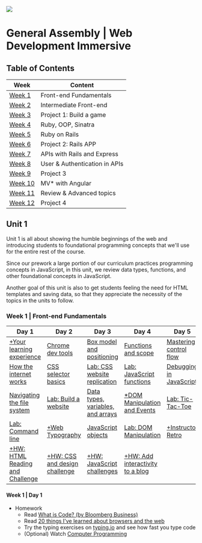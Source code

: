 ![](https://ga-dash.s3.amazonaws.com/production/assets/logo-9f88ae6c9c3871690e33280fcf557f33.png)
# General Assembly | Web Development Immersive

## Table of Contents

| Week               | Content
|--------------------|--------------------------------
| [Week 1](#week1)   | Front-end Fundamentals
| [Week 2](#week2)   | Intermediate Front-end
| [Week 3](#week3)   | Project 1: Build a game
| [Week 4](#week4)   | Ruby, OOP, Sinatra
| [Week 5](#week5)   | Ruby on Rails
| [Week 6](#week6)   | Project 2: Rails APP
| [Week 7](#week7)   | APIs with Rails and Express
| [Week 8](#week8)   | User & Authentication in APIs
| [Week 9](#week9)   | Project 3
| [Week 10](#week10) | MV* with Angular
| [Week 11](#week11) | Review & Advanced topics
| [Week 12](#week12) | Project 4

## Unit 1

Unit 1 is all about showing the humble beginnings of the web and introducing students to foundational programming concepts that we'll use for the entire rest of the course.

Since our prework a large portion of our curriculum practices programming concepts in JavaScript, in this unit, we review data types, functions, and other foundational concepts in JavaScript.

Another goal of this unit is also to get students feeling the need for HTML templates and saving data, so that they appreciate the necessity of the topics in the units to follow.

<a name="week1"></a>
### Week 1 | Front-end Fundamentals

Day 1                                   | Day 2                                  | Day 3                                     | Day 4                                     | Day 5
--------------------------------------- | -------------------------------------- | ------------------------------------      | ---------------------------------------   | -----------------------------------
[+Your learning experience][1-1A]       | [Chrome dev tools][1-2A]               | [Box model and positioning][1-3A]         | [Functions and scope][1-4A]               | [Mastering control flow][1-5A]
[How the internet works][1-1B]          | [CSS selector basics ][1-2B]           | [Lab: CSS website replication][1-3B]      | [Lab: JavaScript functions][1-4B]         | [Debugging in JavaScript][1-5B]
[Navigating the file system][1-1C]      | [Lab: Build a website][1-2C]           | [Data types, variables, and arrays][1-3C] | [*DOM Manipulation and Events][1-4C]      | [Lab: Tic-Tac-Toe][1-5C]
[Lab: Command line][1-1D]               | [+Web Typography][1-2D]                | [JavaScript objects][1-3D]                | [Lab: DOM Manipulation][1-4D]             | [+Instructor Retro][1-5D]
[+HW: HTML Reading and Challenge][1-1E] | [+HW: CSS and design challenge][1-2E]  | [+HW: JavaScript challenges][1-3E]        | [+HW: Add interactivity to a blog][1-4E]  |

[1-1A]: # " "
[1-1B]: 00-programming/internet-fundamentals-lesson               "Internet fundamentals"
[1-1C]: 01-workflow/terminal-navigating-the-file-system-lesson    "Navigating the file system"
[1-1D]: 01-workflow/command-line-lab                              "Command line lab"
[1-1E]: # " "

[1-2A]: 01-workflow/chrome-dev-tools-lesson                       "Chrome Dev Tools"
[1-2B]: 02-front-end-intro/css-selector-basics                    "CSS Selector Basics"
[1-2C]: 02-front-end-intro/html-css-website-lab                   "Build a website"
[1-2D]: # " "
[1-2E]: # " "

[1-3A]: 02-front-end-intro/css-box-model-and-positioning          "Box model and positioning"
[1-3B]: 02-front-end-intro/css-site-replication-lab               "CSS website replication"
[1-3C]: 00-programming/js-data-types-variables-and-arrays         "Data types, variables, and arrays"
[1-3D]: 00-programming/js-objects-lesson                          "JavaScript objects"
[1-3E]: # " "

[1-4A]: 00-programming/js-functions-and-scope                     "Functions and scope"
[1-4B]: 00-programming/js-functions-lab                           "JavaScript functions lab"
[1-4C]: # " "
[1-4D]: 02-front-end-intro/js-dom-manipulation-lab                "DOM manipulation lab"
[1-4E]: # " "

[1-5A]: 00-programming/js-control-flow-lesson                     "Mastering control flow"
[1-5B]: 00-programming/js-debugging-lesson                        "Debugging JS"
[1-5C]: 02-front-end-intro/js-tic-tac-toe-lab                     "JavaScript tic tac toe lab"
[1-5D]: # " "
[1-5E]: # " "

#### Week 1 | Day 1

- Homework
  - Read [What is Code? (by Bloomberg Business)](http://www.bloomberg.com/graphics/2015-paul-ford-what-is-code/)
  - Read [20 things I've learned about browsers and the web](http://www.20thingsilearned.com/en-US/home)
  - Try the typing exercises on [typing.io](https://www.typing.io/) and see how fast you type code
  - (Optional) Watch [Computer Programming](https://www.youtube.com/watch?v=OWsyrnOBsJs)
